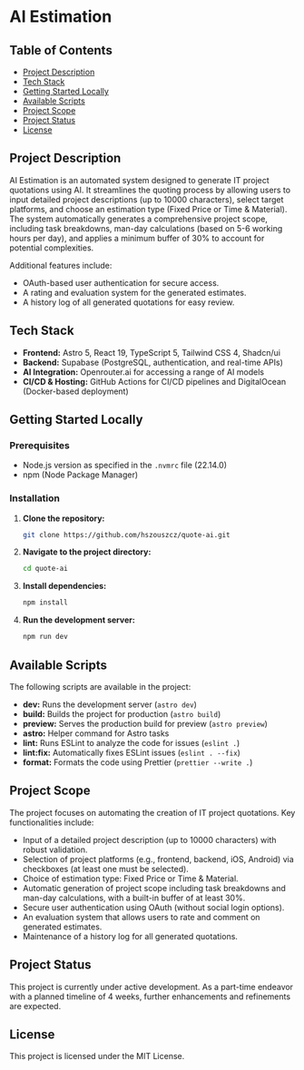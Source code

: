 # AI Estimation

## Table of Contents
- [Project Description](#project-description)
- [Tech Stack](#tech-stack)
- [Getting Started Locally](#getting-started-locally)
- [Available Scripts](#available-scripts)
- [Project Scope](#project-scope)
- [Project Status](#project-status)
- [License](#license)

## Project Description

AI Estimation is an automated system designed to generate IT project quotations using AI. It streamlines the quoting process by allowing users to input detailed project descriptions (up to 10000 characters), select target platforms, and choose an estimation type (Fixed Price or Time & Material). The system automatically generates a comprehensive project scope, including task breakdowns, man-day calculations (based on 5-6 working hours per day), and applies a minimum buffer of 30% to account for potential complexities.

Additional features include:
- OAuth-based user authentication for secure access.
- A rating and evaluation system for the generated estimates.
- A history log of all generated quotations for easy review.

## Tech Stack

- **Frontend:** Astro 5, React 19, TypeScript 5, Tailwind CSS 4, Shadcn/ui
- **Backend:** Supabase (PostgreSQL, authentication, and real-time APIs)
- **AI Integration:** Openrouter.ai for accessing a range of AI models
- **CI/CD & Hosting:** GitHub Actions for CI/CD pipelines and DigitalOcean (Docker-based deployment)

## Getting Started Locally

### Prerequisites
- Node.js version as specified in the `.nvmrc` file (22.14.0)
- npm (Node Package Manager)

### Installation

1. **Clone the repository:**
   ```sh
   git clone https://github.com/hszouszcz/quote-ai.git
   ```
2. **Navigate to the project directory:**
   ```sh
   cd quote-ai
   ```
3. **Install dependencies:**
   ```sh
   npm install
   ```
4. **Run the development server:**
   ```sh
   npm run dev
   ```

## Available Scripts

The following scripts are available in the project:

- **dev:** Runs the development server (`astro dev`)
- **build:** Builds the project for production (`astro build`)
- **preview:** Serves the production build for preview (`astro preview`)
- **astro:** Helper command for Astro tasks
- **lint:** Runs ESLint to analyze the code for issues (`eslint .`)
- **lint:fix:** Automatically fixes ESLint issues (`eslint . --fix`)
- **format:** Formats the code using Prettier (`prettier --write .`)

## Project Scope

The project focuses on automating the creation of IT project quotations. Key functionalities include:

- Input of a detailed project description (up to 10000 characters) with robust validation.
- Selection of project platforms (e.g., frontend, backend, iOS, Android) via checkboxes (at least one must be selected).
- Choice of estimation type: Fixed Price or Time & Material.
- Automatic generation of project scope including task breakdowns and man-day calculations, with a built-in buffer of at least 30%.
- Secure user authentication using OAuth (without social login options).
- An evaluation system that allows users to rate and comment on generated estimates.
- Maintenance of a history log for all generated quotations.

## Project Status

This project is currently under active development. As a part-time endeavor with a planned timeline of 4 weeks, further enhancements and refinements are expected.

## License

This project is licensed under the MIT License. 
